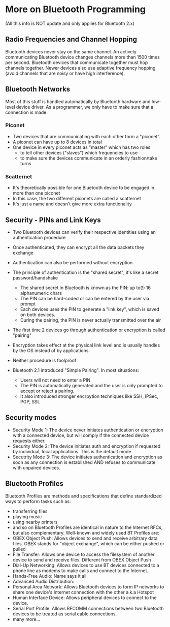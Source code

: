 # More on Bluetooth Programming
(All this info is NOT update and only applies for Bluetooth 2.x)
## Radio Frequencies and Channel Hopping
Bluetooth devices never stay on the same channel.
An actively communicating Bluetooth device changes channels more than 1500 times per second.
Bluetooth devices that communicate together must hop channels together.
Newer devices also use adaptive frequency hopping (avoid channels that are noisy or have high interference).
## Bluetooth Networks
Most of this stuff is handled automatically by Bluetooth hardware and low-level device driver. As a programmer, we only have to make sure that a connection is made.
### Piconet
* Two devices that are communicating with each other form a "piconet".
* A piconet can have up to 8 devices in total
* One device in every piconet acts as "master" which has two roles
  * to tell other devices ("slaves") which frequencies to use
  * to make sure the devices communicate in an orderly fashion/take turns

### Scatternet
* It's theoretically possible for one Bluetooth device to be engaged in more than one piconet
* In this case, the two different piconets are called a scatternet
* It's just a name and doesn't give more extra functionality

## Security - PINs and Link Keys
* Two Bluetooth devices can verify their respective identities using an authentication procedure
* Once authenticated, they can encrypt all the data packets they exchange
* Authentication can also be performed without encryption
* The principle of authentication is the "shared secret", it's like a secret password/handshake
  * The shared secret in Bluetooth is known as the PIN: up to(!) 16 alphanumeric chars
  * The PIN can be hard-coded or can be entered by the user via prompt
  * Each devices uses the PIN to generate a "link key", which is saved on both devices.
  * During the pairing, the PIN is never actually transmitted over the air
* The first time 2 devices go through authentication or encryption is called "pairing"
* Encryption takes effect at the physical link level and is usually handles by the OS instead of by applications.
* Neither procedure is foolproof

* Bluetooth 2.1 introduced "Simple Pairing". In most situations:
  * Users will not need to enter a PIN
  * The PIN is automatically generated and the user is only prompted to accept or reject a pairing.
  * It also introduced stronger encrpytion techniques like SSH, IPSec, PGP, SSL

## Security modes
* Security Mode 1: The device never initiates authentication or encryption with a connected device, but will comply if the connected device requests either.
* Security Mode 2: The device initiates auth and encryption if requested by individual, local applications. This is the default mode
* Secutrity Mode 3: The device initiates authentication and encryption as soon as any connection is established AND refuses to communicate with unpaired devices.

## Bluetooth Profiles
Bluetooth Profiles are methods and specifications that define standardized ways to perform tasks such as:
* transferring files
* playing music
* using nearby printers
* and so on
Bluetooth Profiles are identical in nature to the Internet RFCs, but also complementary. Well-known and widely used BT Profiles are:
* OBEX Object Push: Allows devices to send and receive arbitrary data files. OBEX stands for "object exchange", which can be either pushed or pulled
* File Transfer: Allows one device to access the filesystem of another device to send and receive files. Different from OBEX Object Push
* Dial-Up Networking: Allows devices to use BT devices connected to a phone line as modems to make calls and connect to the Internet.
* Hands-Free Audio: Name says it all
* Advanced Audio Distribution:
* Personal Area Network: Allows Bluetooth devices to form IP networks to share one device's Internet connection with the other a.k.a Hotspot
* Human Interface Device: Allows peripheral devices to connect to the device.
* Serial Port Profile: Allows RFCOMM connections between two Bluetooth devices to be treated as serial cable connections.
* many more...
